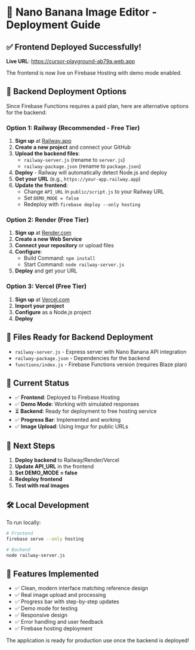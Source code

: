 # 🚀 Nano Banana Image Editor - Deployment Guide

## ✅ Frontend Deployed Successfully!

**Live URL**: https://cursor-playground-ab79a.web.app

The frontend is now live on Firebase Hosting with demo mode enabled.

## 🔧 Backend Deployment Options

Since Firebase Functions requires a paid plan, here are alternative options for the backend:

### Option 1: Railway (Recommended - Free Tier)

1. **Sign up** at [Railway.app](https://railway.app)
2. **Create a new project** and connect your GitHub
3. **Upload the backend files**:
   - `railway-server.js` (rename to `server.js`)
   - `railway-package.json` (rename to `package.json`)
4. **Deploy** - Railway will automatically detect Node.js and deploy
5. **Get your URL** (e.g., `https://your-app.railway.app`)
6. **Update the frontend**:
   - Change `API_URL` in `public/script.js` to your Railway URL
   - Set `DEMO_MODE = false`
   - Redeploy with `firebase deploy --only hosting`

### Option 2: Render (Free Tier)

1. **Sign up** at [Render.com](https://render.com)
2. **Create a new Web Service**
3. **Connect your repository** or upload files
4. **Configure**:
   - Build Command: `npm install`
   - Start Command: `node railway-server.js`
5. **Deploy** and get your URL

### Option 3: Vercel (Free Tier)

1. **Sign up** at [Vercel.com](https://vercel.com)
2. **Import your project**
3. **Configure** as a Node.js project
4. **Deploy**

## 📁 Files Ready for Backend Deployment

- `railway-server.js` - Express server with Nano Banana API integration
- `railway-package.json` - Dependencies for the backend
- `functions/index.js` - Firebase Functions version (requires Blaze plan)

## 🔄 Current Status

- ✅ **Frontend**: Deployed to Firebase Hosting
- ✅ **Demo Mode**: Working with simulated responses
- ⏳ **Backend**: Ready for deployment to free hosting service
- ✅ **Progress Bar**: Implemented and working
- ✅ **Image Upload**: Using Imgur for public URLs

## 🎯 Next Steps

1. **Deploy backend** to Railway/Render/Vercel
2. **Update API_URL** in the frontend
3. **Set DEMO_MODE = false**
4. **Redeploy frontend**
5. **Test with real images**

## 🛠️ Local Development

To run locally:
```bash
# Frontend
firebase serve --only hosting

# Backend
node railway-server.js
```

## 📝 Features Implemented

- ✅ Clean, modern interface matching reference design
- ✅ Real image upload and processing
- ✅ Progress bar with step-by-step updates
- ✅ Demo mode for testing
- ✅ Responsive design
- ✅ Error handling and user feedback
- ✅ Firebase hosting deployment

The application is ready for production use once the backend is deployed!
